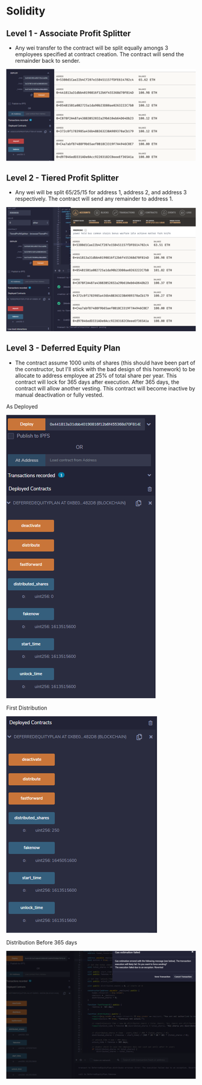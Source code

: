 # Solidity
## Level 1 - Associate Profit Splitter

- Any wei transfer to the contract will be split equally amongs 3 employees specified at contract creation. The contract will send the remainder back to sender.

![Level-1](Screenshots/associate_result.png)

## Level 2 - Tiered Profit Splitter

- Any wei will be split 65/25/15 for address 1, address 2, and address 3 respectively. The contract will send any remainder to address 1.

![Level-2](Screenshots/TierSplitter.png)

## Level 3 - Deferred Equity Plan

- The contract assume 1000 units of shares (this should have been part of the constructor, but I'll stick with the bad design of this homework) to be allocate to address employee at 25% of total share per year. This contract will lock for 365 days after execution. After 365 days, the contract will allow another vesting. This contract will become inactive by manual deactivation or fully vested.

As Deployed

![Level-3-Deployed](Screenshots/Distributed-Deployed.png)

First Distribution

![Level-3-Dist-1](Screenshots/Distributed-Deployed-1-dist.png)

Distribution Before 365 days

![Level-3-Dist-1](Screenshots/Distributed-Deployed-failed.png)